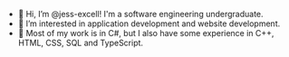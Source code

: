 - 👋 Hi, I’m @jess-excell! I'm a software engineering undergraduate.
- 👀 I’m interested in application development and website development.
- 🌱 Most of my work is in C#, but I also have some experience in C++, HTML, CSS, SQL and TypeScript.

<!---
jess-excell/jess-excell is a ✨ special ✨ repository because its `README.md` (this file) appears on your GitHub profile.
You can click the Preview link to take a look at your changes.
--->
